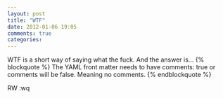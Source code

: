 ```yaml
---
layout: post
title: "WTF"
date: 2012-01-06 19:05
comments: true
categories: 
---
```


WTF is a short way of saying what the fuck. And the answer is... 
{% blockquote %}
The YAML front matter needs to have comments: true or comments will be false. Meaning no comments.
{% endblockquote %}

RW
:wq
